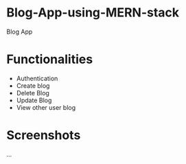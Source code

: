 # Blog-App-using-MERN-stack
Blog App 

# Functionalities 
- Authentication 
- Create blog
- Delete Blog
- Update Blog
- View other user blog

# Screenshots
...